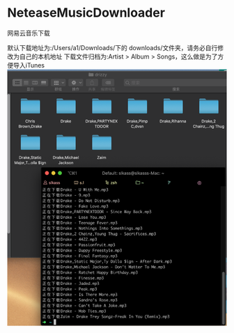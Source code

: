 # NeteaseMusicDownloader
网易云音乐下载 

默认下载地址为:/Users/a1/Downloads/下的 downloads/文件夹，请务必自行修改为自己的本机地址
下载文件归档为:Artist > Album > Songs，这么做是为了方便导入iTunes
![pic](https://raw.githubusercontent.com/Slackboi/NeteaseMusicDownloader/master/Pasted%20Graphic.png)
